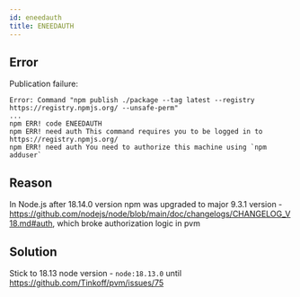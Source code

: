 ```yaml
---
id: eneedauth
title: ENEEDAUTH
---
```


## Error

Publication failure:

```
Error: Command "npm publish ./package --tag latest --registry https://registry.npmjs.org/ --unsafe-perm"
...
npm ERR! code ENEEDAUTH
npm ERR! need auth This command requires you to be logged in to https://registry.npmjs.org/
npm ERR! need auth You need to authorize this machine using `npm adduser`   
```

## Reason

In Node.js after 18.14.0 version npm was upgraded to major 9.3.1 version - https://github.com/nodejs/node/blob/main/doc/changelogs/CHANGELOG_V18.md#auth, which broke authorization logic in pvm

## Solution

Stick to  18.13 node version - `node:18.13.0` until https://github.com/Tinkoff/pvm/issues/75
